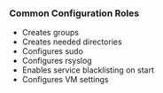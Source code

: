 ### Common Configuration Roles

 * Creates groups
 * Creates needed directories
 * Configures sudo
 * Configures rsyslog
 * Enables service blacklisting on start
 * Configures VM settings
 
